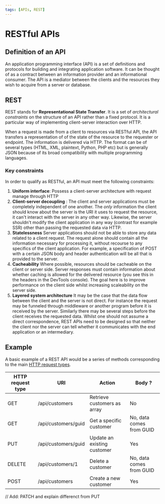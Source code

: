 ```yaml
---
tags: [APIs, REST]
---
```


# RESTful APIs

## Definition of an API

An application programming interface (API) is a set of definitions and protocols
for building and integrating application software. It can be thought of as a
contract between an information provider and an informational consumer. The API
is a mediator between the clients and the resources they wish to acquire from a
server or database.

## REST

REST stands for **Representational State Transfer**. It is a set of
_architectural constraints_ on the structure of an API rather than a fixed
protocol. It is a particular way of implementing client-server interaction over
HTTP.

When a request is made from a client to resources via RESTful API, the API
transfers a representation of of the state of the resource to the requester or
endpoint. The information is delivered via HTTP. The format can be of several
types (HTML, XML, plaintext, Python, PHP etc) but is generally JSON because of
its broad compatibility with multiple programming languages.

### Key constraints

In order to qualify as RESTful, an API must meet the following constraints:

1. **Uniform interface**: Possess a client-server architecture with request
   manage through HTTP
1. **Client-server decoupling** : The client and server applications must be
   completely independent of one another. The _only_ information the client
   should know about the server is the URI it uses to request the resource, it
   can't interact with the server in any other way. Likewise, the server
   shouldn't modify the client application in any way (contrast for example SSR)
   other than passing the requested data via HTTP.
1. **Statelessness** Server applications should not be able to store any data
   related to a client request. The request alone should contain all the
   information necessary for processing it, without recourse to any specifics of
   the client application. For example, a specification of POST with a certain
   JSON body and header authentication will be all that is provided to the
   server.
1. **Cacheability** Where possible, resources should be cacheable on the client
   or server side. Server responses must contain information about whether
   caching is allowed for the delivered resource (you see this in the headers in
   the DevTools console). The goal here is to improve performance on the client
   side whilst increasing scaleability on the server side.
1. **Layered system architecture** It may be the case that the data flow between
   the client and the server is not direct. For instance the request may be
   funneled through middleware or another program before it is received by the
   server. Similarly there may be several steps before the client receives the
   requested data. Whilst one should not assume a direct correspondence, REST
   APIs need to be designed so that neither the client nor the server can tell
   whether it communicates with the end application or an intermediary.

## Example

A basic example of a REST API would be a series of methods corresponding to the
main [HTTP request types](HTTP_request_types.md).

| HTTP request type | URI                 | Action                      | Body ?                   |
| ----------------- | ------------------- | --------------------------- | ------------------------ |
| GET               | /api/customers      | Retrieve customers as array | No                       |
| GET               | /api/customers/guid | Get a specific customer     | No, data comes from GUID |
| PUT               | /api/customers/guid | Update an existing customer | Yes                      |
| DELETE            | /api/customers/1    | Delete a customer           | No, data comes from GUID |
| POST              | /api/customers      | Create a new customer       | Yes                      |

// Add: PATCH and explain differenct from PUT

